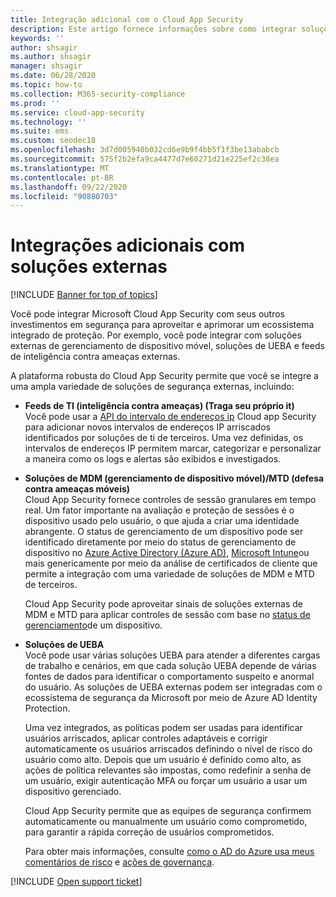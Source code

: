 ```yaml
---
title: Integração adicional com o Cloud App Security
description: Este artigo fornece informações sobre como integrar soluções de terceiros com o Cloud App Security.
keywords: ''
author: shsagir
ms.author: shsagir
manager: shsagir
ms.date: 06/28/2020
ms.topic: how-to
ms.collection: M365-security-compliance
ms.prod: ''
ms.service: cloud-app-security
ms.technology: ''
ms.suite: ems
ms.custom: seodec18
ms.openlocfilehash: 3d7d005940b032cd6e9b9f4bb5f1f3be13ababcb
ms.sourcegitcommit: 575f2b2efa9ca4477d7e60271d21e225ef2c38ea
ms.translationtype: MT
ms.contentlocale: pt-BR
ms.lasthandoff: 09/22/2020
ms.locfileid: "90880703"
---
```

# <a name="additional-integrations-with-external-solutions"></a>Integrações adicionais com soluções externas

[!INCLUDE [Banner for top of topics](includes/banner.md)]

Você pode integrar Microsoft Cloud App Security com seus outros investimentos em segurança para aproveitar e aprimorar um ecossistema integrado de proteção. Por exemplo, você pode integrar com soluções externas de gerenciamento de dispositivo móvel, soluções de UEBA e feeds de inteligência contra ameaças externas.

A plataforma robusta do Cloud App Security permite que você se integre a uma ampla variedade de soluções de segurança externas, incluindo:

- **Feeds de TI (inteligência contra ameaças) (Traga seu próprio it)**  
    Você pode usar a [API do intervalo de endereços ip](api-data-enrichment.md) Cloud app Security para adicionar novos intervalos de endereços IP arriscados identificados por soluções de ti de terceiros. Uma vez definidas, os intervalos de endereços IP permitem marcar, categorizar e personalizar a maneira como os logs e alertas são exibidos e investigados.

- **Soluções de MDM (gerenciamento de dispositivo móvel)/MTD (defesa contra ameaças móveis)**  
    Cloud App Security fornece controles de sessão granulares em tempo real. Um fator importante na avaliação e proteção de sessões é o dispositivo usado pelo usuário, o que ajuda a criar uma identidade abrangente. O status de gerenciamento de um dispositivo pode ser identificado diretamente por meio do status de gerenciamento de dispositivo no [Azure Active Directory (Azure AD)](/azure/active-directory/conditional-access/overview), [Microsoft Intune](/intune/mobile-threat-defense)ou mais genericamente por meio da análise de certificados de cliente que permite a integração com uma variedade de soluções de MDM e MTD de terceiros.

    Cloud App Security pode aproveitar sinais de soluções externas de MDM e MTD para aplicar controles de sessão com base no [status de gerenciamento](proxy-intro-aad.md#managed-device-identification)de um dispositivo.

- **Soluções de UEBA**  
    Você pode usar várias soluções UEBA para atender a diferentes cargas de trabalho e cenários, em que cada solução UEBA depende de várias fontes de dados para identificar o comportamento suspeito e anormal do usuário. As soluções de UEBA externas podem ser integradas com o ecossistema de segurança da Microsoft por meio de Azure AD Identity Protection.

    Uma vez integrados, as políticas podem ser usadas para identificar usuários arriscados, aplicar controles adaptáveis e corrigir automaticamente os usuários arriscados definindo o nível de risco do usuário como alto. Depois que um usuário é definido como alto, as ações de política relevantes são impostas, como redefinir a senha de um usuário, exigir autenticação MFA ou forçar um usuário a usar um dispositivo gerenciado.

    Cloud App Security permite que as equipes de segurança confirmem automaticamente ou manualmente um usuário como comprometido, para garantir a rápida correção de usuários comprometidos.

    Para obter mais informações, consulte [como o AD do Azure usa meus comentários de risco](/azure/active-directory/identity-protection/howto-identity-protection-risk-feedback#how-does-azure-ad-use-my-risk-feedback) e [ações de governança](accounts.md#governance-actions).

[!INCLUDE [Open support ticket](includes/support.md)]
